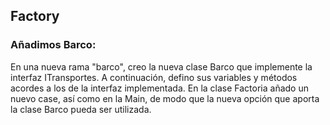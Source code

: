 ## Factory
### Añadimos Barco:
En una nueva rama "barco", creo la nueva clase Barco que implemente la interfaz ITransportes. A continuación, defino sus variables y métodos acordes a los de la interfaz implementada.
En la clase Factoria añado un nuevo case, así como en la Main, de modo que la nueva opción que aporta la clase Barco pueda ser utilizada.
